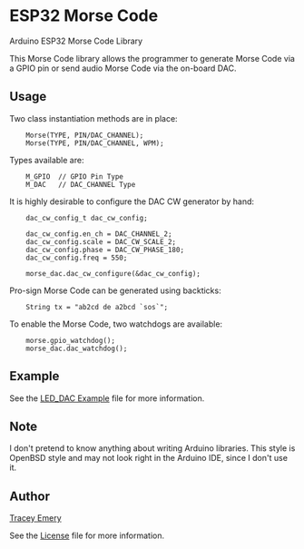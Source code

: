 # ESP32 Morse Code

Arduino ESP32 Morse Code Library

This Morse Code library allows the programmer to generate Morse Code via a GPIO
pin or send audio Morse Code via the on-board DAC.

Usage
-----

Two class instantiation methods are in place:

		Morse(TYPE, PIN/DAC_CHANNEL);
		Morse(TYPE, PIN/DAC_CHANNEL, WPM);

Types available are:
		
		M_GPIO	// GPIO Pin Type
		M_DAC	// DAC_CHANNEL Type

It is highly desirable to configure the DAC CW generator by hand:

		dac_cw_config_t dac_cw_config;

		dac_cw_config.en_ch = DAC_CHANNEL_2;
		dac_cw_config.scale = DAC_CW_SCALE_2;
		dac_cw_config.phase = DAC_CW_PHASE_180;
		dac_cw_config.freq = 550;

		morse_dac.dac_cw_configure(&dac_cw_config);

Pro-sign Morse Code can be generated using backticks:

		String tx = "ab2cd de a2bcd `sos`";

To enable the Morse Code, two watchdogs are available:

		morse.gpio_watchdog();
		morse_dac.dac_watchdog();

Example
-------

See the [LED_DAC Example](examples/LED_DAC/LED_DAC.ino) file for more
information.

Note
----

I don't pretend to know anything about writing Arduino libraries. This style is
OpenBSD style and may not look right in the Arduino IDE, since I don't use it.

Author
------

[Tracey Emery](https://github.com/basepr1me/)

See the [License](LICENSE.md) file for more information.
